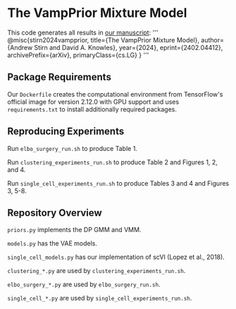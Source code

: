 # The VampPrior Mixture Model

This code generates all results in [our manuscript](https://arxiv.org/abs/2402.04412):
'''
@misc{stirn2024vampprior,
      title={The VampPrior Mixture Model}, 
      author={Andrew Stirn and David A. Knowles},
      year={2024},
      eprint={2402.04412},
      archivePrefix={arXiv},
      primaryClass={cs.LG}
}
'''

## Package Requirements

Our ``Dockerfile`` creates the computational environment from TensorFlow's official image for version 2.12.0 with GPU support and uses ``requirements.txt`` to install additionally required packages.

## Reproducing Experiments

Run ``elbo_surgery_run.sh`` to produce Table 1.

Run ``clustering_experiments_run.sh`` to produce Table 2 and Figures 1, 2, and 4.

Run ``single_cell_experiments_run.sh`` to produce Tables 3 and 4 and Figures 3, 5-8.

## Repository Overview

``priors.py`` implements the DP GMM and VMM.

``models.py`` has the VAE models.

``single_cell_models.py`` has our implementation of scVI (Lopez et al., 2018).

``clustering_*.py`` are used by ``clustering_experiments_run.sh``.

``elbo_surgery_*.py`` are used by ``elbo_surgery_run.sh``.

``single_cell_*.py`` are used by ``single_cell_experiments_run.sh``.

